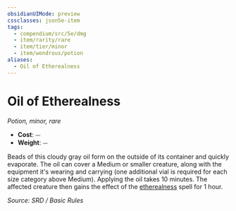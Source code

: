 ```yaml
---
obsidianUIMode: preview
cssclasses: json5e-item
tags:
  - compendium/src/5e/dmg
  - item/rarity/rare
  - item/tier/minor
  - item/wondrous/potion
aliases:
  - Oil of Etherealness
---
```

# Oil of Etherealness
*Potion, minor, rare*  

- **Cost**: ⏤
- **Weight**: ⏤

Beads of this cloudy gray oil form on the outside of its container and quickly evaporate. The oil can cover a Medium or smaller creature, along with the equipment it's wearing and carrying (one additional vial is required for each size category above Medium). Applying the oil takes 10 minutes. The affected creature then gains the effect of the [etherealness](compendium/spells/etherealness.md) spell for 1 hour.

*Source: SRD / Basic Rules*